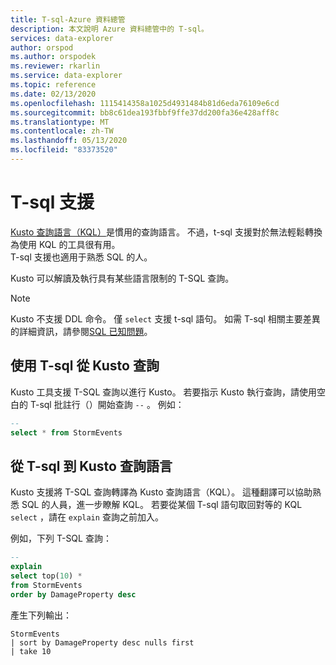 ```yaml
---
title: T-sql-Azure 資料總管
description: 本文說明 Azure 資料總管中的 T-sql。
services: data-explorer
author: orspod
ms.author: orspodek
ms.reviewer: rkarlin
ms.service: data-explorer
ms.topic: reference
ms.date: 02/13/2020
ms.openlocfilehash: 1115414358a1025d4931484b81d6eda76109e6cd
ms.sourcegitcommit: bb8c61dea193fbbf9ffe37dd200fa36e428aff8c
ms.translationtype: MT
ms.contentlocale: zh-TW
ms.lasthandoff: 05/13/2020
ms.locfileid: "83373520"
---
```

# <a name="t-sql-support"></a>T-sql 支援

[Kusto 查詢語言（KQL）](../../query/index.md)是慣用的查詢語言。
不過，t-sql 支援對於無法輕鬆轉換為使用 KQL 的工具很有用。  
T-sql 支援也適用于熟悉 SQL 的人。

Kusto 可以解讀及執行具有某些語言限制的 T-SQL 查詢。

> [!NOTE]
> Kusto 不支援 DDL 命令。 僅 `select` 支援 t-sql 語句。 如需 T-sql 相關主要差異的詳細資訊，請參閱[SQL 已知問題](./sqlknownissues.md)。

## <a name="querying-from-kustoexplorer-with-t-sql"></a>使用 T-sql 從 Kusto 查詢

Kusto 工具支援 T-SQL 查詢以進行 Kusto。
若要指示 Kusto 執行查詢，請使用空白的 T-sql 批註行（）開始查詢 `--` 。 例如：

```sql
--
select * from StormEvents
```

## <a name="from-t-sql-to-kusto-query-language"></a>從 T-sql 到 Kusto 查詢語言

Kusto 支援將 T-SQL 查詢轉譯為 Kusto 查詢語言（KQL）。 這種翻譯可以協助熟悉 SQL 的人員，進一步瞭解 KQL。
若要從某個 T-sql 語句取回對等的 KQL `select` ，請在 `explain` 查詢之前加入。

例如，下列 T-SQL 查詢：

```sql
--
explain
select top(10) *
from StormEvents
order by DamageProperty desc
```

產生下列輸出：

```kusto
StormEvents
| sort by DamageProperty desc nulls first
| take 10
```
